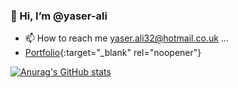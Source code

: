 ### 👋 Hi, I’m @yaser-ali
- 📫 How to reach me yaser.ali32@hotmail.co.uk ...
- [Portfolio](https://yaser-ali.github.io/){:target="_blank" rel="noopener"}

[![Anurag's GitHub stats](https://github-readme-stats.vercel.app/api?username=yaser-ali)](https://github.com/yaser-ali/github-readme-stats)

<!---
yaser-ali/yaser-ali is a ✨ special ✨ repository because its `README.md` (this file) appears on your GitHub profile.
You can click the Preview link to take a look at your changes.
--->
